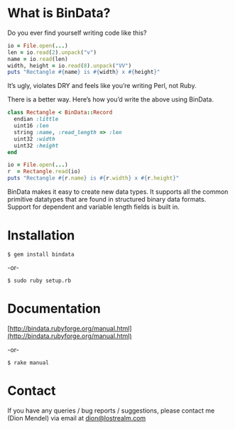 # What is BinData?

Do you ever find yourself writing code like this?

```ruby
io = File.open(...)
len = io.read(2).unpack("v")
name = io.read(len)
width, height = io.read(8).unpack("VV")
puts "Rectangle #{name} is #{width} x #{height}"
```

It’s ugly, violates DRY and feels like you’re writing Perl, not Ruby.

There is a better way. Here’s how you’d write the above using BinData.

```ruby
class Rectangle < BinData::Record
  endian :little
  uint16 :len
  string :name, :read_length => :len
  uint32 :width
  uint32 :height
end

io = File.open(...)
r  = Rectangle.read(io)
puts "Rectangle #{r.name} is #{r.width} x #{r.height}"
```

BinData makes it easy to create new data types. It supports all the common
primitive datatypes that are found in structured binary data formats. Support
for dependent and variable length fields is built in. 

# Installation

    $ gem install bindata

-or-

    $ sudo ruby setup.rb

# Documentation

[http://bindata.rubyforge.org/manual.html](http://bindata.rubyforge.org/manual.html)

-or-

    $ rake manual

# Contact

If you have any queries / bug reports / suggestions, please contact me
(Dion Mendel) via email at dion@lostrealm.com
